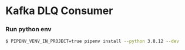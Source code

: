 # Kafka DLQ Consumer


### Run python env
```bash
$ PIPENV_VENV_IN_PROJECT=true pipenv install --python 3.8.12 --dev
```